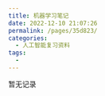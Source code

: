 ```yaml
---
title: 机器学习笔记
date: 2022-12-10 21:07:26
permalink: /pages/35d823/
categories:
  - 人工智能复习资料
tags:
  - 
---
```

暂无记录